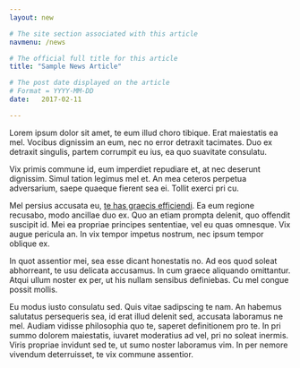 ```yaml
---
layout: new

# The site section associated with this article
navmenu: /news

# The official full title for this article
title: "Sample News Article"

# The post date displayed on the article
# Format = YYYY-MM-DD
date:   2017-02-11

---
```


Lorem ipsum dolor sit amet, te eum illud choro tibique. Erat maiestatis ea mel. Vocibus dignissim an eum, nec no error detraxit tacimates. Duo ex detraxit singulis, partem corrumpit eu ius, ea quo suavitate consulatu.

Vix primis commune id, eum imperdiet repudiare et, at nec deserunt dignissim. Simul tation legimus mel et. An mea ceteros perpetua adversarium, saepe quaeque fierent sea ei. Tollit exerci pri cu.

Mel persius accusata eu, [te has graecis efficiendi][sample-link]. Ea eum regione recusabo, modo ancillae duo ex. Quo an etiam prompta delenit, quo offendit suscipit id. Mei ea propriae principes sententiae, vel eu quas omnesque. Vix augue pericula an. In vix tempor impetus nostrum, nec ipsum tempor oblique ex.

In quot assentior mei, sea esse dicant honestatis no. Ad eos quod soleat abhorreant, te usu delicata accusamus. In cum graece aliquando omittantur. Atqui ullum noster ex per, ut his nullam sensibus definiebas. Cu mel congue possit mollis.

Eu modus iusto consulatu sed. Quis vitae sadipscing te nam. An habemus salutatus persequeris sea, id erat illud delenit sed, accusata laboramus ne mel. Audiam vidisse philosophia quo te, saperet definitionem pro te. In pri summo dolorem maiestatis, iuvaret moderatius ad vel, pri no soleat inermis. Viris propriae invidunt sed te, ut sumo noster laboramus vim. In per nemore vivendum deterruisset, te vix commune assentior.

[sample-link]: https://google.com
